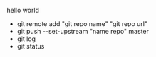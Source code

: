 hello world

- git remote add "git repo name" "git repo url"
- git push --set-upstream "name repo" master 
- git log
- git status 